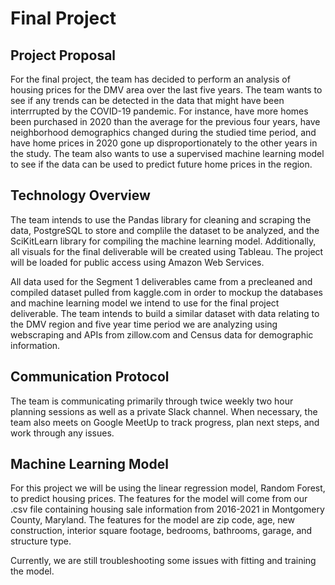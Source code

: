 # Final Project

## Project Proposal

For the final project, the team has decided to perform an analysis of housing prices for the DMV area over the last five years. The team wants to see if any trends can be detected in the data that might have been interrrupted by the COVID-19 pandemic. For instance, have more homes been purchased in 2020 than the average for the previous four years, have neighborhood demographics changed during the studied time period, and have home prices in 2020 gone up disproportionately to the other years in the study. The team also wants to use a supervised machine learning model to see if the data can be used to predict future home prices in the region.

## Technology Overview

The team intends to use the Pandas library for cleaning and scraping the data, PostgreSQL to store and complile the dataset to be analyzed, and the SciKitLearn library for compiling the machine learning model. Additionally, all visuals for the final deliverable will be created using Tableau. The project will be loaded for public access using Amazon Web Services.

All data used for the Segment 1 deliverables came from a precleaned and compiled dataset pulled from kaggle.com in order to mockup the databases and machine learning model we intend to use for the final project deliverable. The team intends to build a similar dataset with data relating to the DMV region and five year time period we are analyzing using webscraping and APIs from zillow.com and Census data for demographic information.

## Communication Protocol

The team is communicating primarily through twice weekly two hour planning sessions as well as a private Slack channel. When necessary, the team also meets on Google MeetUp to track progress, plan next steps, and work through any issues.

## Machine Learning Model

For this project we will be using the linear regression model, Random Forest, to predict housing prices. The features for the model will come from our .csv file containing housing sale information from 2016-2021 in Montgomery County, Maryland. The features for the model are zip code, age, new construction, interior square footage, bedrooms, bathrooms, garage, and structure type.

Currently, we are still troubleshooting some issues with fitting and training the model.
